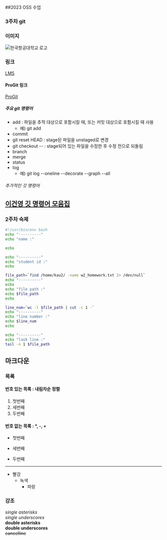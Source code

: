 ##2023 OSS 수업

### 3주차 git

### 이미지
![한국항공대학교 로고](https://user-images.githubusercontent.com/81861164/227498147-8a3cc7f9-753b-4aa6-b8e5-c2d41a7a0b25.png)

### 링크   
[LMS](https://lms.kau.ac.kr)

#### ProGit 링크
[ProGit](https://git-scm.com/book/ko/v2)


##### 주요 git 명령어
* add : 파일을 추적 대상으로 포함시킬 때, 또는 커밋 대상으로 포함시킬 때 사용
    * 예) git add <file name>
* commit
* git reset HEAD <file> : stage된 파일을 unstaged로 변경
* git checkout -- <file> : stage되어 있는 파일을 수정한 후 수정 전으로 되돌림 
* branch
* merge
* status
* log
    * 예) git log --oneline --decorate --graph --all

###### 추가적인 깃 명령어
[이건영 깃 명령어 모음집](https://github.com/Leegunyoung/2023_OSS/tree/main/gitSummary)
------
### 2주차 숙제

```bash
#!/usr/bin/env bash
echo "----------"
echo "name :"

echo

echo "----------"
echo "student id :"
echo 

file_path=`find /home/kau2/ -name w2_homework.txt 2> /dev/null`
echo "----------"
echo
echo "file path :"
echo $file_path
echo

line_num=`wc -l $file_path | cut -c 1 -`
echo "----------"
echo "line number :"
echo $line_num
echo

echo "----------"
echo "lask line :"
tail -n 1 $file_path
```

## 마크다운
### 목록
#### 번호 있는 목록 : 내림차순 정렬
1. 첫번째
3. 세번째
2. 두번째

#### 번호 없는 목록 : *, -, +
* 첫번째
- 세번째
+ 두번째
-----
* 빨강
  * 녹색
    * 파랑

### 강조
*single asterisks*    
_single underscores_    
**double asterisks**    
__double underscores__    
~~cancelline~~   
